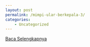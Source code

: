 ```yaml
---
layout: post
permalink: /mimpi-ular-berkepala-3/
categories:
    - Uncategorized
---
```


[Baca Selengkapnya](/07)